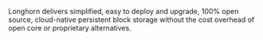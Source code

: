 Longhorn delivers simplified, easy to deploy and upgrade, 100% open source, cloud-native persistent block storage without the cost overhead of open core or proprietary alternatives.
